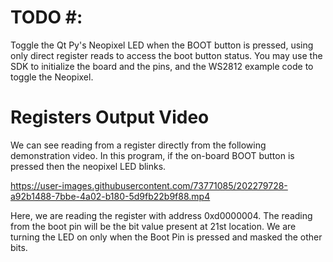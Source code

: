 # TODO #:

Toggle the Qt Py's Neopixel LED when the BOOT button is pressed, using only direct register reads to access the boot button status. You may use the SDK to initialize the board and the pins, and the WS2812 example code to toggle the Neopixel.

# Registers Output Video

We can see reading from a register directly from the following demonstration video. In this program, if the on-board BOOT button is pressed then the neopixel LED blinks.

https://user-images.githubusercontent.com/73771085/202279728-a92b1488-7bbe-4a02-b180-5d9fb22b9f88.mp4

Here, we are reading the register with address 0xd0000004. The reading from the boot pin will be the bit value present at 21st location. We are turning the LED on only when the Boot Pin is pressed and masked the other bits. 


